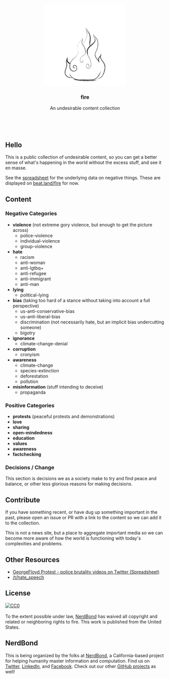 <br/>
<br/>
<br/>
<br/>
<br/>
<br/>
<br/>

<p align='center'>
  <img src='https://github.com/nerdbond/fire/blob/make/view/fire.gif?raw=true' height='256'>
</p>

<h3 align='center'>fire</h3>
<p align='center'>
  An undesirable content collection
</p>

<br/>
<br/>
<br/>

## Hello

This is a public collection of undesirable content, so you can get a better sense of what's happening in the world without the excess stuff, and see it en masse.

See the [spreadsheet](https://github.com/nerdbond/fire/blob/make/link/negative.csv) for the underlying data on negative things. These are displayed on [beat.land/fire](https://beat.land/fire) for now.

## Content

### Negative Categories

- **violence** (not extreme gory violence, but enough to get the picture
  across)
  - police-violence
  - individual-violence
  - group-violence
- **hate**
  - racism
  - anti-woman
  - anti-lgtbq+
  - anti-refugee
  - anti-immigrant
  - anti-man
- **lying**
  - political-lying
- **bias** (taking too hard of a stance without taking into account a
  full perspective)
  - us-anti-conservative-bias
  - us-anti-liberal-bias
  - discrimination (not necessarily hate, but an implicit bias
    undercutting someone)
  - bigotry
- **ignorance**
  - climate-change-denial
- **corruption**
  - cronyism
- **awareness**
  - climate-change
  - species-extinction
  - deforestation
  - pollution
- **misinformation** (stuff intending to deceive)
  - propaganda

### Positive Categories

- **protests** (peaceful protests and demonstrations)
- **love**
- **sharing**
- **open-mindedness**
- **education**
- **values**
- **awareness**
- **factchecking**

### Decisions / Change

This section is decisions we as a society make to try and find peace and balance, or other less glorious reasons for making decisions.

## Contribute

If you have something recent, or have dug up something important in the past, please open an issue or PR with a link to the content so we can add it to the collection.

This is not a news site, but a place to aggregate important media so we can become more aware of how the world is functioning with today's complexities and problems.

## Other Resources

- [GeorgeFloyd Protest - police brutality videos on Twitter (Spreadsheet)](https://docs.google.com/spreadsheets/u/1/d/1YmZeSxpz52qT-10tkCjWOwOGkQqle7Wd1P7ZM1wMW0E/htmlview?pru=AAABcql6DI8#)
- [/t/hate_speech](https://www.reddit.com/t/hate_speech/)

## License

<p xmlns:dct="http://purl.org/dc/terms/" xmlns:vcard="http://www.w3.org/2001/vcard-rdf/3.0#">
  <a rel="license"
     href="http://creativecommons.org/publicdomain/zero/1.0/">
    <img src="http://i.creativecommons.org/p/zero/1.0/88x31.png" style="border-style: none;" alt="CC0" />
  </a>
  <br />
  <br />
  To the extent possible under law,
  <a rel="dct:publisher"
     href="https://github.com/nerdbond">
    <span property="dct:title">NerdBond</span></a>
  has waived all copyright and related or neighboring rights to
  <span property="dct:title">fire</span>.
This work is published from the
<span property="vcard:Country" datatype="dct:ISO3166"
      content="US" about="https://github.com/nerdbond">
  United States</span>.
</p>

## NerdBond

This is being organized by the folks at [NerdBond](https://nerd.bond), a California-based project for helping humanity master information and computation. Find us on [Twitter](https://twitter.com/nerdbond), [LinkedIn](https://www.linkedin.com/company/nerdbond), and [Facebook](https://www.facebook.com/nerdbond). Check out our other [GitHub projects](https://github.com/nerdbond) as well!
